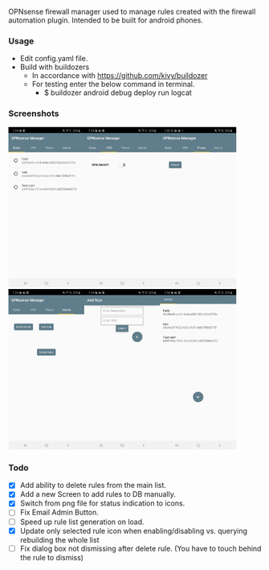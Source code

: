 OPNsense firewall manager used to manage rules created with the firewall automation plugin. Intended to be built for android phones. 

### Usage
- Edit config.yaml file.
- Build with buildozers
    - In accordance with https://github.com/kivy/buildozer
    - For testing enter the below command in terminal.
        - $ buildozer android debug deploy run logcat

### Screenshots
<img src="screenshots/rules.jpg" width="30%"></img><img src="screenshots/vpn.jpg" width="30%"></img><img src="screenshots/power.jpg" width="30%"></img><img src="screenshots/admin.jpg" width="30%"></img><img src="screenshots/add_rule.jpg" width="30%"></img><img src="screenshots/delete.jpg" width="30%"></img>

### Todo
- [X] Add ability to delete rules from the main list.
- [x] Add a new Screen to add rules to DB manually.
- [x] Switch from png file for status indication to icons.
- [ ] Fix Email Admin Button.
- [ ] Speed up rule list generation on load.
- [X] Update only selected rule icon when enabling/disabling vs. querying rebuilding the whole list
- [ ] Fix dialog box not dismissing after delete rule. (You have to touch behind the rule to dismiss)
